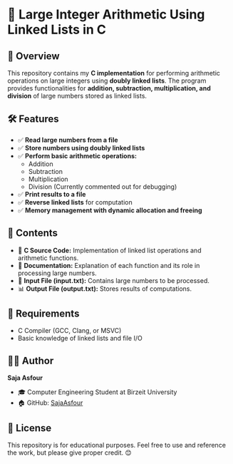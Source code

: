 # 🔢 Large Integer Arithmetic Using Linked Lists in C

## 📌 Overview
This repository contains my **C implementation** for performing arithmetic operations on large integers using **doubly linked lists**. The program provides functionalities for **addition, subtraction, multiplication, and division** of large numbers stored as linked lists.

## 🛠 Features
- ✅ **Read large numbers from a file**
- ✅ **Store numbers using doubly linked lists**
- ✅ **Perform basic arithmetic operations:**
  - Addition
  - Subtraction
  - Multiplication
  - Division (Currently commented out for debugging)
- ✅ **Print results to a file**
- ✅ **Reverse linked lists** for computation
- ✅ **Memory management with dynamic allocation and freeing**

## 📂 Contents
- 📜 **C Source Code:** Implementation of linked list operations and arithmetic functions.
- 📄 **Documentation:** Explanation of each function and its role in processing large numbers.
- 📝 **Input File (input.txt):** Contains large numbers to be processed.
- 📊 **Output File (output.txt):** Stores results of computations.

## 📌 Requirements
- C Compiler (GCC, Clang, or MSVC)
- Basic knowledge of linked lists and file I/O

## 👩‍💻 Author
**Saja Asfour**
- 🎓 Computer Engineering Student at Birzeit University
- 🏠 GitHub: [SajaAsfour](https://github.com/SajaAsfour)

## 📜 License
This repository is for educational purposes. Feel free to use and reference the work, but please give proper credit. 😊
